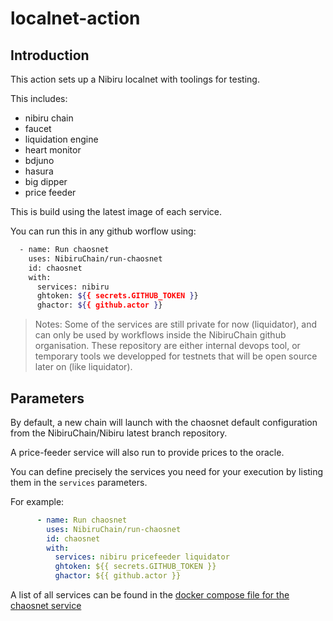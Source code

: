 # localnet-action


## Introduction

This action sets up a Nibiru localnet with toolings for testing.

This includes:
- nibiru chain
- faucet
- liquidation engine
- heart monitor
- bdjuno
- hasura
- big dipper
- price feeder

This is build using the latest image of each service.

You can run this in any github worflow using:

```bash
  - name: Run chaosnet
    uses: NibiruChain/run-chaosnet
    id: chaosnet
    with:
      services: nibiru
      ghtoken: ${{ secrets.GITHUB_TOKEN }}
      ghactor: ${{ github.actor }} 
```

> Notes: Some of the services are still private for now (liquidator), and can only be used by workflows inside the NibiruChain github organisation. These repository are either internal devops tool, or temporary tools we developped for testnets that will be open source later on (like liquidator).

## Parameters

By default, a new chain will launch with the chaosnet default configuration from the NibiruChain/Nibiru latest branch repository.

A price-feeder service will also run to provide prices to the oracle.

You can define precisely the services you need for your execution by listing them in the `services` parameters.

For example:

```yml
      - name: Run chaosnet
        uses: NibiruChain/run-chaosnet
        id: chaosnet
        with:
          services: nibiru pricefeeder liquidator
          ghtoken: ${{ secrets.GITHUB_TOKEN }}
          ghactor: ${{ github.actor }}          
```

A list of all services can be found in the [docker compose file for the chaosnet service](https://raw.githubusercontent.com/NibiruChain/nibiru/master/contrib/docker-compose/docker-compose-chaosnet.yml)
